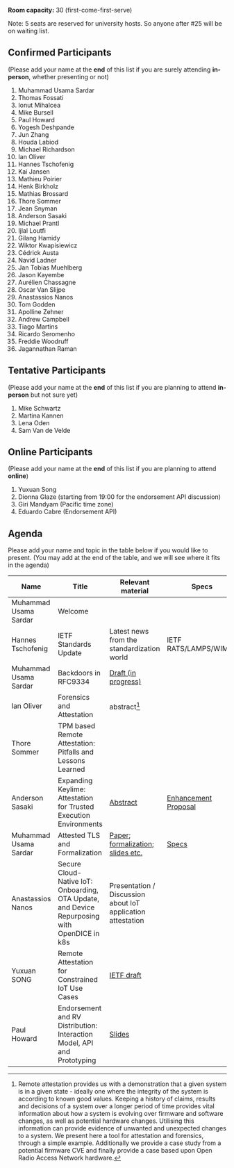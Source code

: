**Room capacity:** 30 (first-come-first-serve)

Note: 5 seats are reserved for university hosts. So anyone after #25 will be on waiting list.

## Confirmed Participants 
(Please add your name at the **end** of this list if you are surely attending **in-person**, whether presenting or not)
1. Muhammad Usama Sardar
2. Thomas Fossati
3. Ionut Mihalcea
4. Mike Bursell
5. Paul Howard
6. Yogesh Deshpande
7. Jun Zhang
8. Houda Labiod
9. Michael Richardson
10. Ian Oliver 
11. Hannes Tschofenig
12. Kai Jansen
13. Mathieu Poirier
14. Henk Birkholz
15. Mathias Brossard
16. Thore Sommer
17. Jean Snyman
18. Anderson Sasaki
19. Michael Prantl
20. Ijlal Loutfi
21. Gilang Hamidy
22. Wiktor Kwapisiewicz
23. Cédrick Austa
24. Navid Ladner
25. Jan Tobias Muehlberg
26. Jason Kayembe
27. Aurélien Chassagne
28. Oscar Van Slijpe
29. Anastassios Nanos
30. Tom Godden
31. Apolline Zehner
32. Andrew Campbell
33. Tiago Martins
34. Ricardo Seromenho
35. Freddie Woodruff
36. Jagannathan Raman


## Tentative Participants
(Please add your name at the **end** of this list if you are planning to attend **in-person** but not sure yet)
1. Mike Schwartz
2. Martina Kannen
3. Lena Oden
4. Sam Van de Velde
    
## Online Participants
(Please add your name at the **end** of this list if you are planning to attend **online**)
1. Yuxuan Song
2. Dionna Glaze (starting from 19:00 for the endorsement API discussion)
3. Giri Mandyam (Pacific time zone)
4. Eduardo Cabre (Endorsement API)

## Agenda
Please add your name and topic in the table below if you would like to present. (You may add at the end of the table, and we will see where it fits in the agenda)

| Name  | Title | Relevant material | Specs | Implementation | Duration (min) |
|--|--|--|--|--|--|
| Muhammad Usama Sardar | Welcome |  |  |  | 10 |
| Hannes Tschofenig | IETF Standards Update | Latest news from the standardization world  | IETF RATS/LAMPS/WIMSE |  | 30 |
| Muhammad Usama Sardar | Backdoors in RFC9334 | [Draft (in progress)](https://muhammad-usama-sardar.github.io/rats-unprotected-evidence/draft-usama-rats-unprotected-evidence.html) |  |  | 10 |
| Ian Oliver | Forensics and Attestation | abstract[^1] |  |  | 30 + live demo |
| Thore Sommer | TPM based Remote Attestation: Pitfalls and Lessons Learned |  |  | [Keylime](https://keylime.dev) | 15 |
| Anderson Sasaki | Expanding Keylime: Attestation for Trusted Execution Environments | [Abstract](https://github.com/ansasaki/fosdem2025-talk-proposal) | [Enhancement Proposal](https://github.com/keylime/enhancements/pull/108) | [Changes to coconut-svsm](https://github.com/coconut-svsm/svsm/pull/528) | 20 |
| Muhammad Usama Sardar | Attested TLS and Formalization | [Paper](https://www.researchgate.net/publication/385384309_Towards_Validation_of_TLS_13_Formal_Model_and_Vulnerabilities_in_Intel's_RA-TLS_Protocol); [formalization](https://github.com/CCC-Attestation/formal-spec-TEE); [slides etc.](https://github.com/CCC-Attestation/formal-spec-KBS) | [Specs](https://datatracker.ietf.org/doc/draft-fossati-tls-attestation/) | [Implementation](https://github.com/ccc-attestation/attested-tls-poc) | 30 |
| Anastassios Nanos | Secure Cloud-Native IoT: Onboarding, OTA Update, and Device Repurposing with OpenDICE in k8s | Presentation / Discussion about IoT application attestation |  |  | 20 |
| Yuxuan SONG | Remote Attestation for Constrained IoT Use Cases | [IETF draft](https://datatracker.ietf.org/doc/draft-song-lake-ra/) | | [Attester(DotBot running on nRF5340)](https://github.com/ysong02/DotBot-firmware/blob/only-attestation-Nov/projects/03app_dotbot/03app_dotbot.c) , [Relying Party](https://github.com/ysong02/PyDotBot/tree/demo-remote-attestation), [Verifier](https://github.com/ysong02/dotbot-authority/tree/attestation-demo-video) | 15 |
| Paul Howard | Endorsement and RV Distribution: Interaction Model, API and Prototyping | [Slides](https://github.com/CCC-Attestation/meetings/blob/main/materials/PaulHoward_EndorsementDistribution_Sept2024.pdf) |  | [Veraison](https://github.com/veraison/services) | 20 |



[^1]: Remote attestation provides us with a demonstration that a given system is in a given state - ideally one where the integrity of the system is according to known good values.
Keeping a history of claims, results and decisions of a system over a longer period of time provides vital information about how a system is evolving over firmware and software changes, as well as potential hardware changes. Utilising this information can provide evidence of unwanted and unexpected changes to a system.
We present here a tool for attestation and forensics, through a simple example. Additionally we provide a case study from a potential firmware CVE and finally provide a case based upon Open Radio Access Network hardware.
